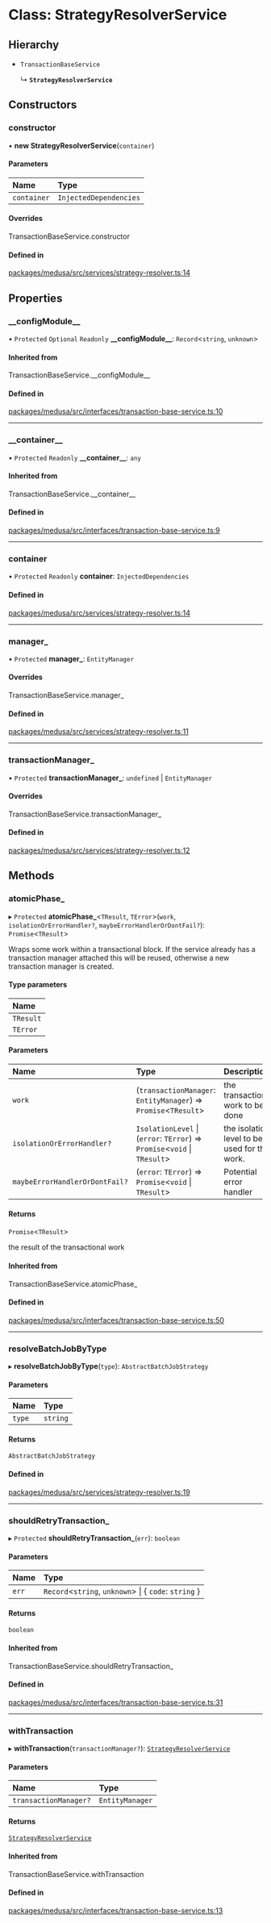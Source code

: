 # Class: StrategyResolverService

## Hierarchy

- `TransactionBaseService`

  ↳ **`StrategyResolverService`**

## Constructors

### constructor

• **new StrategyResolverService**(`container`)

#### Parameters

| Name | Type |
| :------ | :------ |
| `container` | `InjectedDependencies` |

#### Overrides

TransactionBaseService.constructor

#### Defined in

[packages/medusa/src/services/strategy-resolver.ts:14](https://github.com/fairhopeweb/medusa/blob/c105c046/packages/medusa/src/services/strategy-resolver.ts#L14)

## Properties

### \_\_configModule\_\_

• `Protected` `Optional` `Readonly` **\_\_configModule\_\_**: `Record`<`string`, `unknown`\>

#### Inherited from

TransactionBaseService.\_\_configModule\_\_

#### Defined in

[packages/medusa/src/interfaces/transaction-base-service.ts:10](https://github.com/fairhopeweb/medusa/blob/c105c046/packages/medusa/src/interfaces/transaction-base-service.ts#L10)

___

### \_\_container\_\_

• `Protected` `Readonly` **\_\_container\_\_**: `any`

#### Inherited from

TransactionBaseService.\_\_container\_\_

#### Defined in

[packages/medusa/src/interfaces/transaction-base-service.ts:9](https://github.com/fairhopeweb/medusa/blob/c105c046/packages/medusa/src/interfaces/transaction-base-service.ts#L9)

___

### container

• `Protected` `Readonly` **container**: `InjectedDependencies`

#### Defined in

[packages/medusa/src/services/strategy-resolver.ts:14](https://github.com/fairhopeweb/medusa/blob/c105c046/packages/medusa/src/services/strategy-resolver.ts#L14)

___

### manager\_

• `Protected` **manager\_**: `EntityManager`

#### Overrides

TransactionBaseService.manager\_

#### Defined in

[packages/medusa/src/services/strategy-resolver.ts:11](https://github.com/fairhopeweb/medusa/blob/c105c046/packages/medusa/src/services/strategy-resolver.ts#L11)

___

### transactionManager\_

• `Protected` **transactionManager\_**: `undefined` \| `EntityManager`

#### Overrides

TransactionBaseService.transactionManager\_

#### Defined in

[packages/medusa/src/services/strategy-resolver.ts:12](https://github.com/fairhopeweb/medusa/blob/c105c046/packages/medusa/src/services/strategy-resolver.ts#L12)

## Methods

### atomicPhase\_

▸ `Protected` **atomicPhase_**<`TResult`, `TError`\>(`work`, `isolationOrErrorHandler?`, `maybeErrorHandlerOrDontFail?`): `Promise`<`TResult`\>

Wraps some work within a transactional block. If the service already has
a transaction manager attached this will be reused, otherwise a new
transaction manager is created.

#### Type parameters

| Name |
| :------ |
| `TResult` |
| `TError` |

#### Parameters

| Name | Type | Description |
| :------ | :------ | :------ |
| `work` | (`transactionManager`: `EntityManager`) => `Promise`<`TResult`\> | the transactional work to be done |
| `isolationOrErrorHandler?` | `IsolationLevel` \| (`error`: `TError`) => `Promise`<`void` \| `TResult`\> | the isolation level to be used for the work. |
| `maybeErrorHandlerOrDontFail?` | (`error`: `TError`) => `Promise`<`void` \| `TResult`\> | Potential error handler |

#### Returns

`Promise`<`TResult`\>

the result of the transactional work

#### Inherited from

TransactionBaseService.atomicPhase\_

#### Defined in

[packages/medusa/src/interfaces/transaction-base-service.ts:50](https://github.com/fairhopeweb/medusa/blob/c105c046/packages/medusa/src/interfaces/transaction-base-service.ts#L50)

___

### resolveBatchJobByType

▸ **resolveBatchJobByType**(`type`): `AbstractBatchJobStrategy`

#### Parameters

| Name | Type |
| :------ | :------ |
| `type` | `string` |

#### Returns

`AbstractBatchJobStrategy`

#### Defined in

[packages/medusa/src/services/strategy-resolver.ts:19](https://github.com/fairhopeweb/medusa/blob/c105c046/packages/medusa/src/services/strategy-resolver.ts#L19)

___

### shouldRetryTransaction\_

▸ `Protected` **shouldRetryTransaction_**(`err`): `boolean`

#### Parameters

| Name | Type |
| :------ | :------ |
| `err` | `Record`<`string`, `unknown`\> \| { `code`: `string`  } |

#### Returns

`boolean`

#### Inherited from

TransactionBaseService.shouldRetryTransaction\_

#### Defined in

[packages/medusa/src/interfaces/transaction-base-service.ts:31](https://github.com/fairhopeweb/medusa/blob/c105c046/packages/medusa/src/interfaces/transaction-base-service.ts#L31)

___

### withTransaction

▸ **withTransaction**(`transactionManager?`): [`StrategyResolverService`](StrategyResolverService.md)

#### Parameters

| Name | Type |
| :------ | :------ |
| `transactionManager?` | `EntityManager` |

#### Returns

[`StrategyResolverService`](StrategyResolverService.md)

#### Inherited from

TransactionBaseService.withTransaction

#### Defined in

[packages/medusa/src/interfaces/transaction-base-service.ts:13](https://github.com/fairhopeweb/medusa/blob/c105c046/packages/medusa/src/interfaces/transaction-base-service.ts#L13)
